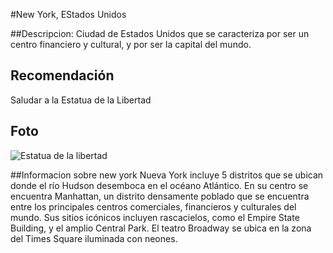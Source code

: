 #New York, EStados Unidos

##Descripcion:
Ciudad de Estados Unidos que se caracteriza por ser un centro financiero y cultural, y por ser la capital del mundo. 

## Recomendación
Saludar a la Estatua de la Libertad

## Foto
![Estatua de la libertad](https://irbiopverfmnbmfivuvunegv)

##Informacion sobre new york
Nueva York incluye 5 distritos que se ubican donde el río Hudson desemboca en el océano Atlántico. En su centro se encuentra Manhattan, un distrito densamente poblado que se encuentra entre los principales centros comerciales, financieros y culturales del mundo. Sus sitios icónicos incluyen rascacielos, como el Empire State Building, y el amplio Central Park. El teatro Broadway se ubica en la zona del Times Square iluminada con neones. 
